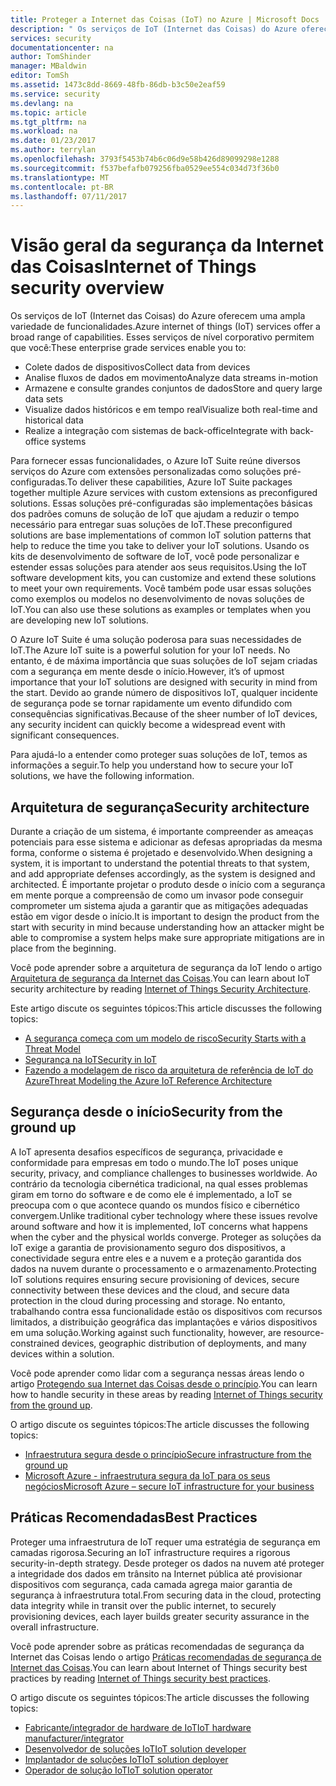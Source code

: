 ```yaml
---
title: Proteger a Internet das Coisas (IoT) no Azure | Microsoft Docs
description: " Os serviços de IoT (Internet das Coisas) do Azure oferecem uma ampla variedade de funcionalidades. Este artigo ajuda você a entender como proteger suas soluções de IoT no Azure. "
services: security
documentationcenter: na
author: TomShinder
manager: MBaldwin
editor: TomSh
ms.assetid: 1473c8dd-8669-48fb-86db-b3c50e2eaf59
ms.service: security
ms.devlang: na
ms.topic: article
ms.tgt_pltfrm: na
ms.workload: na
ms.date: 01/23/2017
ms.author: terrylan
ms.openlocfilehash: 3793f5453b74b6c06d9e58b426d89099298e1288
ms.sourcegitcommit: f537befafb079256fba0529ee554c034d73f36b0
ms.translationtype: MT
ms.contentlocale: pt-BR
ms.lasthandoff: 07/11/2017
---
```

# <a name="internet-of-things-security-overview"></a><span data-ttu-id="adab2-104">Visão geral da segurança da Internet das Coisas</span><span class="sxs-lookup"><span data-stu-id="adab2-104">Internet of Things security overview</span></span>
<span data-ttu-id="adab2-105">Os serviços de IoT (Internet das Coisas) do Azure oferecem uma ampla variedade de funcionalidades.</span><span class="sxs-lookup"><span data-stu-id="adab2-105">Azure internet of things (IoT) services offer a broad range of capabilities.</span></span> <span data-ttu-id="adab2-106">Esses serviços de nível corporativo permitem que você:</span><span class="sxs-lookup"><span data-stu-id="adab2-106">These enterprise grade services enable you to:</span></span>

* <span data-ttu-id="adab2-107">Colete dados de dispositivos</span><span class="sxs-lookup"><span data-stu-id="adab2-107">Collect data from devices</span></span>
* <span data-ttu-id="adab2-108">Analise fluxos de dados em movimento</span><span class="sxs-lookup"><span data-stu-id="adab2-108">Analyze data streams in-motion</span></span>
* <span data-ttu-id="adab2-109">Armazene e consulte grandes conjuntos de dados</span><span class="sxs-lookup"><span data-stu-id="adab2-109">Store and query large data sets</span></span>
* <span data-ttu-id="adab2-110">Visualize dados históricos e em tempo real</span><span class="sxs-lookup"><span data-stu-id="adab2-110">Visualize both real-time and historical data</span></span>
* <span data-ttu-id="adab2-111">Realize a integração com sistemas de back-office</span><span class="sxs-lookup"><span data-stu-id="adab2-111">Integrate with back-office systems</span></span>

<span data-ttu-id="adab2-112">Para fornecer essas funcionalidades, o Azure IoT Suite reúne diversos serviços do Azure com extensões personalizadas como soluções pré-configuradas.</span><span class="sxs-lookup"><span data-stu-id="adab2-112">To deliver these capabilities, Azure IoT Suite packages together multiple Azure services with custom extensions as preconfigured solutions.</span></span> <span data-ttu-id="adab2-113">Essas soluções pré-configuradas são implementações básicas dos padrões comuns de solução de IoT que ajudam a reduzir o tempo necessário para entregar suas soluções de IoT.</span><span class="sxs-lookup"><span data-stu-id="adab2-113">These preconfigured solutions are base implementations of common IoT solution patterns that help to reduce the time you take to deliver your IoT solutions.</span></span> <span data-ttu-id="adab2-114">Usando os kits de desenvolvimento de software de IoT, você pode personalizar e estender essas soluções para atender aos seus requisitos.</span><span class="sxs-lookup"><span data-stu-id="adab2-114">Using the IoT software development kits, you can customize and extend these solutions to meet your own requirements.</span></span> <span data-ttu-id="adab2-115">Você também pode usar essas soluções como exemplos ou modelos no desenvolvimento de novas soluções de IoT.</span><span class="sxs-lookup"><span data-stu-id="adab2-115">You can also use these solutions as examples or templates when you are developing new IoT solutions.</span></span>

<span data-ttu-id="adab2-116">O Azure IoT Suite é uma solução poderosa para suas necessidades de IoT.</span><span class="sxs-lookup"><span data-stu-id="adab2-116">The Azure IoT suite is a powerful solution for your IoT needs.</span></span> <span data-ttu-id="adab2-117">No entanto, é de máxima importância que suas soluções de IoT sejam criadas com a segurança em mente desde o início.</span><span class="sxs-lookup"><span data-stu-id="adab2-117">However, it’s of upmost importance that your IoT solutions are designed with security in mind from the start.</span></span> <span data-ttu-id="adab2-118">Devido ao grande número de dispositivos IoT, qualquer incidente de segurança pode se tornar rapidamente um evento difundido com consequências significativas.</span><span class="sxs-lookup"><span data-stu-id="adab2-118">Because of the sheer number of IoT devices, any security incident can quickly become a widespread event with significant consequences.</span></span>

<span data-ttu-id="adab2-119">Para ajudá-lo a entender como proteger suas soluções de IoT, temos as informações a seguir.</span><span class="sxs-lookup"><span data-stu-id="adab2-119">To help you understand how to secure your IoT solutions, we have the following information.</span></span>

## <a name="security-architecture"></a><span data-ttu-id="adab2-120">Arquitetura de segurança</span><span class="sxs-lookup"><span data-stu-id="adab2-120">Security architecture</span></span>
<span data-ttu-id="adab2-121">Durante a criação de um sistema, é importante compreender as ameaças potenciais para esse sistema e adicionar as defesas apropriadas da mesma forma, conforme o sistema é projetado e desenvolvido.</span><span class="sxs-lookup"><span data-stu-id="adab2-121">When designing a system, it is important to understand the potential threats to that system, and add appropriate defenses accordingly, as the system is designed and architected.</span></span> <span data-ttu-id="adab2-122">É importante projetar o produto desde o início com a segurança em mente porque a compreensão de como um invasor pode conseguir comprometer um sistema ajuda a garantir que as mitigações adequadas estão em vigor desde o início.</span><span class="sxs-lookup"><span data-stu-id="adab2-122">It is important to design the product from the start with security in mind because understanding how an attacker might be able to compromise a system helps make sure appropriate mitigations are in place from the beginning.</span></span>

<span data-ttu-id="adab2-123">Você pode aprender sobre a arquitetura de segurança da IoT lendo o artigo [Arquitetura de segurança da Internet das Coisas](../iot-suite/iot-security-architecture.md).</span><span class="sxs-lookup"><span data-stu-id="adab2-123">You can learn about IoT security architecture by reading [Internet of Things Security Architecture](../iot-suite/iot-security-architecture.md).</span></span>

<span data-ttu-id="adab2-124">Este artigo discute os seguintes tópicos:</span><span class="sxs-lookup"><span data-stu-id="adab2-124">This article discusses the following topics:</span></span>

* [<span data-ttu-id="adab2-125">A segurança começa com um modelo de risco</span><span class="sxs-lookup"><span data-stu-id="adab2-125">Security Starts with a Threat Model</span></span>](../iot-suite/iot-security-architecture.md#security-starts-with-a-threat-model)
* [<span data-ttu-id="adab2-126">Segurança na IoT</span><span class="sxs-lookup"><span data-stu-id="adab2-126">Security in IoT</span></span>](../iot-suite/iot-security-architecture.md#security-in-iot)
* [<span data-ttu-id="adab2-127">Fazendo a modelagem de risco da arquitetura de referência de IoT do Azure</span><span class="sxs-lookup"><span data-stu-id="adab2-127">Threat Modeling the Azure IoT Reference Architecture</span></span>](../iot-suite/iot-security-architecture.md#threat-modeling-the-azure-iot-reference-architecture)

## <a name="security-from-the-ground-up"></a><span data-ttu-id="adab2-128">Segurança desde o início</span><span class="sxs-lookup"><span data-stu-id="adab2-128">Security from the ground up</span></span>
<span data-ttu-id="adab2-129">A IoT apresenta desafios específicos de segurança, privacidade e conformidade para empresas em todo o mundo.</span><span class="sxs-lookup"><span data-stu-id="adab2-129">The IoT poses unique security, privacy, and compliance challenges to businesses worldwide.</span></span> <span data-ttu-id="adab2-130">Ao contrário da tecnologia cibernética tradicional, na qual esses problemas giram em torno do software e de como ele é implementado, a IoT se preocupa com o que acontece quando os mundos físico e cibernético convergem.</span><span class="sxs-lookup"><span data-stu-id="adab2-130">Unlike traditional cyber technology where these issues revolve around software and how it is implemented, IoT concerns what happens when the cyber and the physical worlds converge.</span></span> <span data-ttu-id="adab2-131">Proteger as soluções da IoT exige a garantia de provisionamento seguro dos dispositivos, a conectividade segura entre eles e a nuvem e a proteção garantida dos dados na nuvem durante o processamento e o armazenamento.</span><span class="sxs-lookup"><span data-stu-id="adab2-131">Protecting IoT solutions requires ensuring secure provisioning of devices, secure connectivity between these devices and the cloud, and secure data protection in the cloud during processing and storage.</span></span> <span data-ttu-id="adab2-132">No entanto, trabalhando contra essa funcionalidade estão os dispositivos com recursos limitados, a distribuição geográfica das implantações e vários dispositivos em uma solução.</span><span class="sxs-lookup"><span data-stu-id="adab2-132">Working against such functionality, however, are resource-constrained devices, geographic distribution of deployments, and many devices within a solution.</span></span>

<span data-ttu-id="adab2-133">Você pode aprender como lidar com a segurança nessas áreas lendo o artigo [Protegendo sua Internet das Coisas desde o princípio](../iot-suite/securing-iot-ground-up.md).</span><span class="sxs-lookup"><span data-stu-id="adab2-133">You can learn how to handle security in these areas by reading [Internet of Things security from the ground up](../iot-suite/securing-iot-ground-up.md).</span></span>

<span data-ttu-id="adab2-134">O artigo discute os seguintes tópicos:</span><span class="sxs-lookup"><span data-stu-id="adab2-134">The article discusses the following topics:</span></span>

* [<span data-ttu-id="adab2-135">Infraestrutura segura desde o princípio</span><span class="sxs-lookup"><span data-stu-id="adab2-135">Secure infrastructure from the ground up</span></span>](../iot-suite/securing-iot-ground-up.md#secure-infrastructure-from-the-ground-up)
* [<span data-ttu-id="adab2-136">Microsoft Azure - infraestrutura segura da IoT para os seus negócios</span><span class="sxs-lookup"><span data-stu-id="adab2-136">Microsoft Azure – secure IoT infrastructure for your business</span></span>](../iot-suite/securing-iot-ground-up.md#microsoft-azure---secure-iot-infrastructure-for-your-business)

## <a name="best-practices"></a><span data-ttu-id="adab2-137">Práticas Recomendadas</span><span class="sxs-lookup"><span data-stu-id="adab2-137">Best Practices</span></span>
<span data-ttu-id="adab2-138">Proteger uma infraestrutura de IoT requer uma estratégia de segurança em camadas rigorosa.</span><span class="sxs-lookup"><span data-stu-id="adab2-138">Securing an IoT infrastructure requires a rigorous security-in-depth strategy.</span></span> <span data-ttu-id="adab2-139">Desde proteger os dados na nuvem até proteger a integridade dos dados em trânsito na Internet pública até provisionar dispositivos com segurança, cada camada agrega maior garantia de segurança à infraestrutura total.</span><span class="sxs-lookup"><span data-stu-id="adab2-139">From securing data in the cloud, protecting data integrity while in transit over the public internet, to securely provisioning devices, each layer builds greater security assurance in the overall infrastructure.</span></span>

<span data-ttu-id="adab2-140">Você pode aprender sobre as práticas recomendadas de segurança da Internet das Coisas lendo o artigo [Práticas recomendadas de segurança de Internet das Coisas](../iot-suite/iot-security-best-practices.md).</span><span class="sxs-lookup"><span data-stu-id="adab2-140">You can learn about Internet of Things security best practices by reading [Internet of Things security best practices](../iot-suite/iot-security-best-practices.md).</span></span>

<span data-ttu-id="adab2-141">O artigo discute os seguintes tópicos:</span><span class="sxs-lookup"><span data-stu-id="adab2-141">The article discusses the following topics:</span></span>

* [<span data-ttu-id="adab2-142">Fabricante/integrador de hardware de IoT</span><span class="sxs-lookup"><span data-stu-id="adab2-142">IoT hardware manufacturer/integrator</span></span>](../iot-suite/iot-security-best-practices.md#iot-hardware-manufacturerintegrator)
* [<span data-ttu-id="adab2-143">Desenvolvedor de soluções IoT</span><span class="sxs-lookup"><span data-stu-id="adab2-143">IoT solution developer</span></span>](../iot-suite/iot-security-best-practices.md#iot-solution-developer)
* [<span data-ttu-id="adab2-144">Implantador de soluções IoT</span><span class="sxs-lookup"><span data-stu-id="adab2-144">IoT solution deployer</span></span>](../iot-suite/iot-security-best-practices.md#iot-solution-deployer)
* [<span data-ttu-id="adab2-145">Operador de solução IoT</span><span class="sxs-lookup"><span data-stu-id="adab2-145">IoT solution operator</span></span>](../iot-suite/iot-security-best-practices.md#iot-solution-operator)
